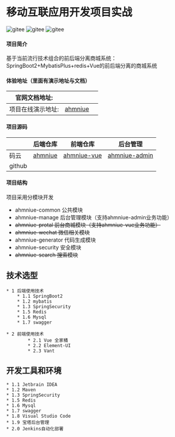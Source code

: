 # 移动互联应用开发项目实战
![gitee](https://badgen.net/badge/gitee/Spring)
![gitee](https://badgen.net/badge/gitee/Mybits)
![gitee](https://badgen.net/badge/github/Vue/green)
#### 项目简介
基于当前流行技术组合的前后端分离商城系统： SpringBoot2+MybatisPlus+redis+Vue的前后端分离的商城系统

#### 体验地址（里面有演示地址与文档）
|官网文档地址:|     |      |
|---  |--- | --- |
|项目在线演示地址:|  [ahmniue](https://lexcubia.com)  |     |
 
#### 项目源码

|     |  后端仓库 |   前端仓库  | 后台管理 |
|---  |--- | --- | --- |
|   码云  | [ahmniue](https://gitee.com/stiei-web20182183/ahmniue.git) | [ahmniue-vue](https://gitee.com/stiei-web20182183/ahmniue-vue.git) | [ahmniue-admin](https://gitee.com/stiei-web20182183/ahmniue-vue.git) |
|   github   |  |  | |

#### 项目结构
项目采用分模块开发
- ahmniue-common    公共模块
- ahmniue-manage   后台管理模块（支持ahmniue-admin业务功能）
- ~~ahmniue-protal  前台商城模块（支持ahmniue-vue业务功能）~~
- ~~ahmniue-wechat    微信相关模块~~
- ahmniue-generator 代码生成模块
- ahmniue-security      安全模块
- ~~ahmniue-search  搜索模块~~
## 技术选型
    * 1 后端使用技术
        * 1.1 SpringBoot2
        * 1.2 mybatis
        * 1.3 SpringSecurity
        * 1.5 Redis
        * 1.6 Mysql
        * 1.7 swagger
        
    * 2 前端使用技术
            * 2.1 Vue 全家桶
            * 2.2 Element-UI 
            * 2.3 Vant
    
## 开发工具和环境
    * 1.1 Jetbrain IDEA
    * 1.2 Maven
    * 1.3 SpringSecurity
    * 1.5 Redis
    * 1.6 Mysql
    * 1.7 swagger
    * 1.8 Visual Studio Code
    * 1.9 宝塔后台管理
    * 2.0 Jenkins自动化部署
